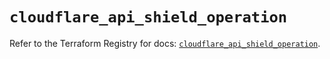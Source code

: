 # `cloudflare_api_shield_operation`

Refer to the Terraform Registry for docs: [`cloudflare_api_shield_operation`](https://registry.terraform.io/providers/cloudflare/cloudflare/4.48.0/docs/resources/api_shield_operation).
